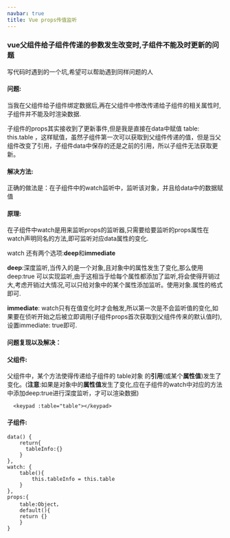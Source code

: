 ```yaml
---
navbar: true
title: Vue props传值监听
---
```


### vue父组件给子组件传递的参数发生改变时,子组件不能及时更新的问题

写代码时遇到的一个坑,希望可以帮助遇到同样问题的人

#### 问题:
当我在父组件给子组件绑定数据后,再在父组件中修改传递给子组件的相关属性时,子组件并不能及时渲染数据.

子组件的props其实接收到了更新事件,但是我是直接在data中赋值 table: this.table ，这样赋值，虽然子组件第一次可以获取到父组件传递的值，但是当父组件改变了引用，子组件data中保存的还是之前的引用，所以子组件无法获取更新。
####  解决方法:
正确的做法是：在子组件中的watch监听中，监听该对象，并且给data中的数据赋值
####  原理:
在子组件中watch是用来监听props的监听器,只需要给要监听的props属性在watch声明同名的方法,即可监听对应data属性的变化.

watch 还有两个选项:**deep**和**immediate** 

**deep**:深度监听,当传入的是一个对象,且对象中的属性发生了变化,那么使用deep:true 可以实现监听,由于这相当于给每个属性都添加了监听,将会使得开销过大,考虑开销过大情况,可以只给对象中的某个属性添加监听。使用对象.属性的格式即可.

**immediate**: watch只有在值变化时才会触发,所以第一次是不会监听值的变化,如果要在侦听开始之后被立即调用(子组件props首次获取到父组件传来的默认值时),设置immediate: true即可.
####	  问题复现以及解决：

#### 父组件:
父组件中，某个方法使得传递给子组件的 table对象 的**引用**(或某个**属性值**)发生了变化。(**注意**:如果是对象中的**属性值**发生了变化,应在子组件的watch中对应的方法中添加deep:true进行深度监听，才可以渲染数据)

```
  <keypad :table="table"></keypad>
```

#### 子组件:

```
data() {
	return{
	  tableInfo:{}
	}
},
watch: {
	table(){
		this.tableInfo = this.table
	}
},
props:{
	table:Object，
	default(){ 
	return {}
	}
}
```


